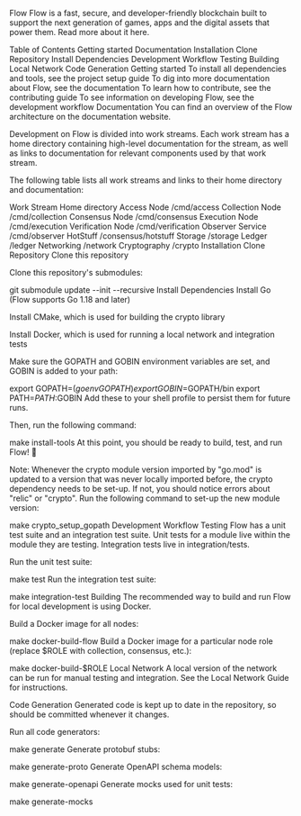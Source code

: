 Flow
Flow is a fast, secure, and developer-friendly blockchain built to support the next generation of games, apps and the digital assets that power them. Read more about it here.

Table of Contents
Getting started
Documentation
Installation
Clone Repository
Install Dependencies
Development Workflow
Testing
Building
Local Network
Code Generation
Getting started
To install all dependencies and tools, see the project setup guide
To dig into more documentation about Flow, see the documentation
To learn how to contribute, see the contributing guide
To see information on developing Flow, see the development workflow
Documentation
You can find an overview of the Flow architecture on the documentation website.

Development on Flow is divided into work streams. Each work stream has a home directory containing high-level documentation for the stream, as well as links to documentation for relevant components used by that work stream.

The following table lists all work streams and links to their home directory and documentation:

Work Stream	Home directory
Access Node	/cmd/access
Collection Node	/cmd/collection
Consensus Node	/cmd/consensus
Execution Node	/cmd/execution
Verification Node	/cmd/verification
Observer Service	/cmd/observer
HotStuff	/consensus/hotstuff
Storage	/storage
Ledger	/ledger
Networking	/network
Cryptography	/crypto
Installation
Clone Repository
Clone this repository

Clone this repository's submodules:

git submodule update --init --recursive
Install Dependencies
Install Go (Flow supports Go 1.18 and later)

Install CMake, which is used for building the crypto library

Install Docker, which is used for running a local network and integration tests

Make sure the GOPATH and GOBIN environment variables are set, and GOBIN is added to your path:

export GOPATH=$(go env GOPATH)
export GOBIN=$GOPATH/bin
export PATH=$PATH:$GOBIN
Add these to your shell profile to persist them for future runs.

Then, run the following command:

make install-tools
At this point, you should be ready to build, test, and run Flow! 🎉

Note: Whenever the crypto module version imported by "go.mod" is updated to a version that was never locally imported before, the crypto dependency needs to be set-up. If not, you should notice errors about "relic" or "crypto". Run the following command to set-up the new module version:

make crypto_setup_gopath
Development Workflow
Testing
Flow has a unit test suite and an integration test suite. Unit tests for a module live within the module they are testing. Integration tests live in integration/tests.

Run the unit test suite:

make test
Run the integration test suite:

make integration-test
Building
The recommended way to build and run Flow for local development is using Docker.

Build a Docker image for all nodes:

make docker-build-flow
Build a Docker image for a particular node role (replace $ROLE with collection, consensus, etc.):

make docker-build-$ROLE
Local Network
A local version of the network can be run for manual testing and integration. See the Local Network Guide for instructions.

Code Generation
Generated code is kept up to date in the repository, so should be committed whenever it changes.

Run all code generators:

make generate
Generate protobuf stubs:

make generate-proto
Generate OpenAPI schema models:

make generate-openapi
Generate mocks used for unit tests:

make generate-mocks
